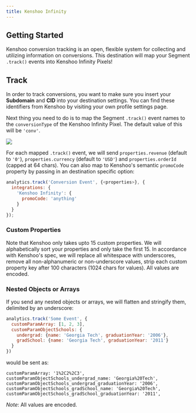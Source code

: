 ```yaml
---
title: Kenshoo Infinity
---
```


## Getting Started

Kenshoo conversion tracking is an open, flexible system for collecting and utilizing information on conversions. This destination will map your Segment `.track()` events into Kenshoo Infinity Pixels!

## Track

In order to track conversions, you want to make sure you insert your **Subdomain** and **CID** into your destination settings. You can find these identifiers from Kenshoo by visiting your own profile settings page.

Next thing you need to do is to map the Segment `.track()` event names to the `conversionType` of the Kenshoo Infinity Pixel. The default value of this will be `'conv'`.

![](https://i.gyazo.com/e7ffbbc58004b02ad61a95d136c98769.png)

For each mapped `.track()` event, we will send `properties.revenue` (default to `'0'`), `properties.currency` (default to `'USD'`) and `properties.orderId` (capped at 64 chars). You can also map to Kenshoo's semantic `promoCode` property by passing in an destination specific option:

```js
analytics.track('Conversion Event', {<properties>}, {
  integrations: {
    'Kenshoo Infinity': {
      promoCode: 'anything'
    }
  }
});
```

### Custom Properties

Note that Kenshoo only takes upto 15 custom properties. We will alphabetically sort your properties and only take the first 15. In accordance with Kenshoo's spec, we will replace all whitespace with underscores, remove all non-alphanumeric or non-underscore values, strip each custom property key after 100 characters (1024 chars for values). All values are encoded.

### Nested Objects or Arrays

If you send any nested objects or arrays, we will flatten and stringify them, delimited by an underscore:

```js
analytics.track('Some Event', {
  customParamArray: [1, 2, 3],
  customParamObjectSchools: {
    undergrad: {name: 'Georgia Tech', graduationYear: '2006'},
    gradSchool: {name: 'Georgia Tech', graduationYear: '2011'}
  }
})
```

would be sent as:

```
customParamArray: '1%2C2%2C3',
customParamObjectSchools_undergrad_name: 'Georgia%20Tech',
customParamObjectSchools_undergrad_graduationYear: '2006',
customParamObjectSchools_gradSchool_name: 'Georgia%20Tech',
customParamObjectSchools_gradSchool_graduationYear: '2011',
```

*Note*: All values are encoded.

